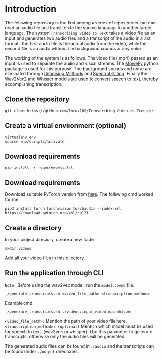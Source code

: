 # Introduction

The following repository is the first among a series of repositories that can read an audio file and transliterate the source language to another target language. The system `Transcribing Video to Text` takes a video file as an input and generates two audio files and a transcript of the audio in a .txt format. The first audio file is the actual audio from the video, while the second file is an audio without the background sounds or any noise.

The working of the system is as follows. The video file (.mp4) passed as an input is used to separate the audio and visual streams. The [MoviePy](https://pypi.org/project/moviepy/) python package is used for this purpose. The background sounds and noise are eliminated through [Denoising Methods](https://ankurdhuriya.medium.com/audio-enhancement-and-denoising-methods-3644f0cad85b) and [Spectral Gating](https://pypi.org/project/noisereduce/). Finally the [Wav2Vec2](https://pytorch.org/audio/stable/tutorials/speech_recognition_pipeline_tutorial.html#overview) and [Whisper](https://github.com/openai/whisper) models are used to convert speech to text, thereby accomplishing transcription.


## Clone the repository

```
git clone https://github.com/Dhruv16S/Transcribing-Video-to-Text.git
```

## Create a virtual environment (optional)

```
virtualenv env
source env/scripts/activate
```

## Download requirements

```
pip install -r requirements.txt
```

## Download requirements

Download suitable PyTorch version from [here](https://pytorch.org/get-started/locally/). The following cmd worked for me
```
pip3 install torch torchvision torchaudio --index-url https://download.pytorch.org/whl/cu121
```

## Create a directory

In your project directory, create a new folder

```
mkdir videos
```
Add all your video files in this directory.

## Run the application through CLI

`Note:` Before using the wav2vec model, run the `model.ipynb` file.

```
./generate_transcripts.sh <video_file_path> <transcription_method>
```
Example cmd:
```
./generate_transcripts.sh ./videos/input_video.mp4 whisper
```

`<video_file_path>:` Mention the path of your video file here.
`<transcription_method>: (optional)` Mention which model must be used for speech to text. (wav2vec or whisper). Use this parameter to generate transcripts, otherwise only the audio files will be generated.

The generated audio files can be found in `./audio` and the transcripts can be found under `./output` directories.